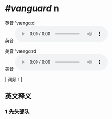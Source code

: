 # ***\#vanguard*** n
英音 'vænɡɑːd  
英音
<audio src="./media/vanguard1.aac" controls="controls"></audio>

美音 'vænɡɑːrd  
美音
<audio src="./media/vanguard2.aac" controls="controls"></audio>



| 词频 1 |  

英文释义
---
### 1.**先头部队**  


